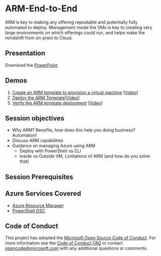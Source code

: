 # ARM-End-to-End
ARM is key to making any offering repeatable and potentially fully automated to deploy. Management inside the VMs is key to creating very large environments on which offerings could run, and helps make the mindshift from on-prem to Cloud. 

## Presentation
Download the [PowerPoint](./Infrastructure%20as%20Code.pptx?raw=1).

## Demos
1. [Create an ARM template to provision a virtual machine](./Demo1%20-%20Create%20an%20ARM%20template/README.MD) [[Video](https://azurecatgsicontent.blob.core.windows.net/infrastructure-as-code/IaC.mp4)]
2. [Deploy the ARM Template](./Demo2%20-%20Deploy%20the%20ARM%20Template/README.MD)[[Video](https://azurecatgsicontent.blob.core.windows.net/infrastructure-as-code/IaC2.mp4)]
3. [Verify the ARM template deployment](./Demo3%20-%20Verify%20the%20ARM%20template%20deployment/README.MD) [[Video](https://azurecatgsicontent.blob.core.windows.net/infrastructure-as-code/IaC3.mp4)]

## Session objectives
* Why ARM? Benefits, how does this help you doing business? Automation! 
* Discuss ARM capabilities 
* Guidance on managing Azure using ARM
    - Deploy with PowerShell vs CLI
    - Inside vs Outside VM, Limitations of ARM (and how do you solve that) 

## Session Prerequisites

## Azure Services Covered
* [Azure Resource Manager](https://azure.microsoft.com/en-us/documentation/articles/resource-group-overview/)
* [PowerShell DSC](https://azure.microsoft.com/en-us/documentation/articles/automation-dsc-overview/)


## Code of Conduct

This project has adopted the [Microsoft Open Source Code of Conduct](https://opensource.microsoft.com/codeofconduct/). For more information see the [Code of Conduct FAQ](https://opensource.microsoft.com/codeofconduct/faq/) or contact [opencode@microsoft.com](mailto:opencode@microsoft.com) with any additional questions or comments.
